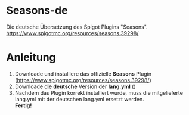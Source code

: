 # Seasons-de
Die deutsche Übersetzung des Spigot Plugins "Seasons".  
https://www.spigotmc.org/resources/seasons.39298/

# Anleitung
1. Downloade und installiere das offizielle **Seasons** Plugin (https://www.spigotmc.org/resources/seasons.39298/)  
2. Downloade die **deutsche** Version der **lang.yml** ()  
3. Nachdem das Plugin korrekt installiert wurde, muss die mitgelieferte lang.yml mit der deutschen lang.yml ersetzt werden.  
**Fertig!**
